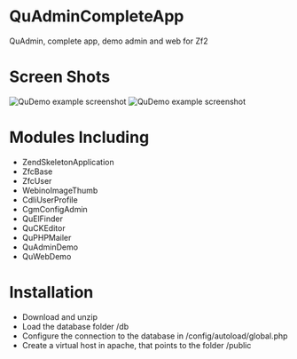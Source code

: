 QuAdminCompleteApp
========================

QuAdmin, complete app, demo admin and web for Zf2

Screen Shots
========================

![QuDemo example screenshot](http://cenics.cat/quadmin1.png)
![QuDemo example screenshot](http://cenics.cat/quadmin2.png)

Modules Including
========================
- ZendSkeletonApplication
- ZfcBase
- ZfcUser
- WebinoImageThumb
- CdliUserProfile
- CgmConfigAdmin
- QuElFinder
- QuCKEditor
- QuPHPMailer
- QuAdminDemo
- QuWebDemo

Installation
========================
- Download and unzip
- Load the database folder /db
- Configure the connection to the database in /config/autoload/global.php
- Create a virtual host in apache, that points to the folder /public
